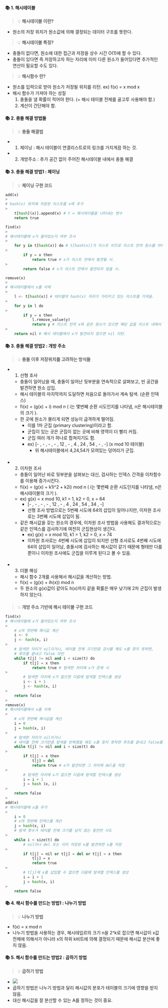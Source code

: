 #### 📚 1. 해시테이블
>💡 **해시테이블 이란?** 
* 원소의 저장 위치가 원소값에 의해 결정되는 데이터 구조를 뜻한다.

>💡 **해시테이블 특징?** 
* 충돌이 없다면, 원소에 대한 접근과 저장을 상수 시간 O(1)에 할 수 있다.
* 충돌이 있다면 즉 저장하고자 하는 자리에 이미 다른 원소가 들어있다면 추가적인 연산이 필요할 수도 있다.

>💡 **해시함수 란?** 
* 원소를 입력으로 받아 원소가 저장될 위치를 리턴. ex) f(x) = x mod x
* 해시 함수가 가져야 하는 성질
	1. 충돌을 낼 확률이 적어야 한다. (= 해시 테이블 전체를 골고루 사용해야 함.)
	2. 계산이 간단해야 함.

#### 📚 2. 충돌 해결 방법들
>💡 **충돌 해결법** 
* 1. 체이닝 : 해시 테이블이 연결리스트로의 링크를 가지게끔 하는 것. 	
* 2. 개방주소 : 추가 공간 없이 주어진 해시테이블 내에서 충돌 해결

#### 📚 3. 충돌 해결 방법1 : 체이닝
>💡 **체이닝 구현 코드** 
```py
add(x) 
>
# hash(x) 위치에 저장된 리스트를 x에 추가
>
	t[hash](x)].append(x) # t = 해시테이블을 나타내는 변수
	return true
```
```py
find(x)
>
# 해시테이블에 x가 들어있는지 여부 조사
>
	for y in t[hash(x)] do # t[hash(x)]가 리스트 이므로 리스트 안의 원소를 차례로 탐색
>
		if y = x then
        	return true # x가 리스트 안에서 발견될 시.
>
        return false # x가 리스트 안에서 발견되지 않을 시.
```
```py
remove(x)
>
# 해시테이블에서 x를 삭제
>
	l <- t[hash(x)] # 테이블의 hash(x) 자리가 가리키고 있는 리스트를 가져옴.
>
	for y in l do
>
    	if y = x then
        	l.remove_value(y)
			return y # 리스트 안의 x와 같은 원소가 있으면 해당 값을 리스트 내에서 삭제.	
>	
	return nil # 해시 테이블에서 x가 발견되지 않으면 nil 리턴.
```
####

#### 📚 3. 충돌 해결 방법2 : 개방 주소
>💡 **충돌 이후 저장위치를 고려하는 방식들**
> 
* 1. 선형 조사
    * 충돌이 일어났을 때, 충돌이 일어난 뒷부분을 연속적으로 살펴보고, 빈 공간을 발견하면 원소 삽입.
    * 해시 테이블의 마지막까지 도달하면 처음으로 돌아가서 계속 탐색. (순환 인덱스)   
    * fi(x) = (g(x) + i) mod n ( i는 몇번째 순환 시도인지를 나타냄, n은 해시테이블의 크기 ).
    * 한 곳에 원소가 몰리게 되면 성능이 급격하게 떨어짐.
    	* 이를 1차 군집 (primary clustering)이라고 함.
    	* 군집이 있는 곳은 군집이 없는 곳에 비해 영역이 더 빨리 커짐.
    	* 군집 여러 개가 하나로 합쳐지기도 함.
    	* ex) [- , - , - , - , 12 , - , 4 , 24 , 54 , - , -] (x mod 10 테이블)
	    	* 위 해시테이블에서 4,24,54가 모여있는 덩어리가 군집.
####
* 2. 이차원 조사 
    * 충돌이 일어난 바로 뒷부분을 살펴보는 대신, 검사하는 인덱스 간격을 이차함수를 이용해 증가시킨다.
    * fi(x) = (g(x) + k1i^2 + k2i) mod n ( i는 몇번째 순환 시도인지를 나타냄, n은 해시테이블의 크기 ).
    * ex) g(x) = x mod 10, k1 = 1, k2 = 0, x = 64
    	* [- , - , - , - , 12 , - , 4 , 24 , 54 , 34 , -]
    	* 선형 조사 방법으로는 5번째 시도에 64의 삽입이 일어나지만, 이차원 조사로는 3번째 시도에 삽입이 됨.
    * 같은 해시값을 갖는 원소의 경우에, 이차원 조사 방법을 사용해도 결과적으로는 같은 인덱스를 검사하기에 여전히 군집현상이 생긴다.
    	* ex) g(x) = x mod 10, k1 = 1, k2 = 0, x = 74
    	* 이차원 조사로는 4번째 시도에 삽입이 되지만 선형 조사로도 4번째 시도에 64의 삽입이 일어남, 충돌시에 검사하는 해시값이 같기 때문에 형태만 다를 뿐이니 이차원 조사에도 군집을 이루게 된다고 볼 수 있음.    
####
* 3. 더블 해싱
    * 해시 함수 2개를 사용해서 해시값을 계산하는 방법.
    * fi(x) = (g(x) + ih(x)) mod n
    * 두 원소의 g(x)값이 같아도 h(x)까지 같을 확률은 매우 낮기에 2차 군집이 발생하지 않는다.
####

>💡 **개방 주소 기반에 해시 테이블 구현 코드** 
```py
find(x)
# 해시테이블에 x가 들어있는지 여부 조사
>
	# x의 첫번째 해시값 계산
	i <- 0
    j <- hash(x, i)
>    
    # 탐색한 자리가 nil이거나, 테이블 전체 크기만큼 검사를 해도 x를 찾지 못하면,
	# 루프를 끝내고 false 리턴
    while t[j] != nil and i < size(t) do
    	if t[j] = x then 
			return true # 탐색한 자리에 x가 존재 시
>
		# 탐색한 자리에 x가 없으면 다음에 탐색할 인덱스를 생성
		i <- i + 1            
		j <- hash(x, i) 
>
	return false       
>
remove(x)
# 해시테이블에서 x를 삭제
>
	# x의 첫번째 해시값을 계산
	i ← 0
	j ← hash(x, i)
>    
	# 탐색한 자리가 nil이거나
	# 테이블 전체 크기만큼 탐색을 반복했을 때도 x를 찾지 못하면 루프를 끝내고 false를 리턴
	while t[j] != nil and i < size(t) do
>    
		if t[j] = x then
			t[j] ← del
			return true # x가 발견되면 그 자리에 del을 저장
>            
		# 탐색한 자리에 x가 없으면 다음에 탐색할 인덱스를 생성
		i ← i + 1
		j ← hash (x, i)
>        
	return false
>   
add(x)
# 해시테이블에 x를 추가
>
	i ← 0
	# x의 첫번째 인덱스를 계산
	j ← hash(x, i)
	# 탐색 횟수가 테이블 전체 크기를 넘지 않는 동안만 시도
>    
	while i < size(t) do
		# nil이나 del 또는 이미 저장된 x를 발견하면 x를 저장
>        
		if t[j] = nil or t[j] = del or t[j] = x then
			t[j] ← x
			return true
>            
		# t[j]에 x를 삽입할 수 없으면 다음에 탐색할 인덱스를 생성
		i ← i + 1
		j ← hash(x, i)
>        
	return false    
```
####

#### 📚 4. 해시 함수를 만드는 방법1 : 나누기 방법
>💡 **나누기 방법**
* f(x) = x mod n
* 나누기 방법을 사용하는 경우, 해시테입르의 크기 n을 2^k로 잡으면 해시값이 x값 전체에 의해서가 아니라 x의 하위 k비트에 의해 결정되기 때문에 해시값 분산에 좋지 않음.

#### 📚 5. 해시 함수를 만드는 방법2 : 곱하기 방법
>💡 **곱하기 방법**
* ![](https://velog.velcdn.com/images/codudals98/post/ebabc23d-4931-4e89-9b6b-b8326e5927a6/image.png)
* 곱하기 방법은 나누기 방법과 달리 해시값의 분포가 테이블의 크기에 영향을 받지 않음.
* 대신 해시값을 잘 분산할 수 있는 A를 정하는 것이 중요.
